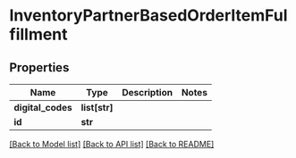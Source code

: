 # InventoryPartnerBasedOrderItemFulfillment

## Properties
Name | Type | Description | Notes
------------ | ------------- | ------------- | -------------
**digital_codes** | **list[str]** |  | 
**id** | **str** |  | 

[[Back to Model list]](../README.md#documentation-for-models) [[Back to API list]](../README.md#documentation-for-api-endpoints) [[Back to README]](../README.md)

